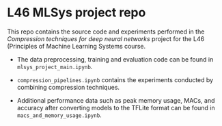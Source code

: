 # L46 MLSys project repo

This repo contains the source code and experiments performed in the *Compression techniques for deep neural networks* project for the L46 (Principles of Machine Learning Systems course.

* The data preprocessing, training and evaluation code can be found in `mlsys_project_main.ipynb`.

* `compression_pipelines.ipynb` contains the experiments conducted by combining compression techniques.

* Additional performance data such as peak memory usage, MACs, and accuracy after converting models to the TFLite format can be found in `macs_and_memory_usage.ipynb`.

